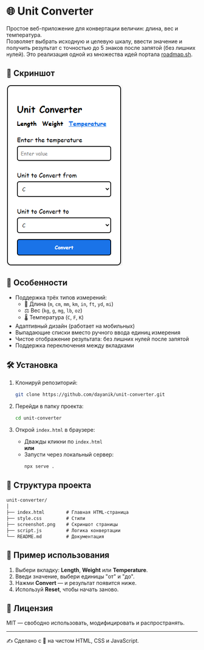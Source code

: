 # 🌐 Unit Converter

Простое веб-приложение для конвертации величин: длина, вес и температура.  
Позволяет выбрать исходную и целевую шкалу, ввести значение и получить результат с точностью до 5 знаков после запятой (без лишних нулей).
Это реализация одной из множества идей портала [roadmap.sh](https://roadmap.sh/projects/unit-converter).

## 📸 Скриншот

![Unit Converter Screenshot](screenshot.png) <!-- Заменить или удалить, если нет изображения -->

## 🚀 Особенности

- Поддержка трёх типов измерений:
  - 📏 Длина (`m`, `cm`, `mm`, `km`, `in`, `ft`, `yd`, `mi`)
  - ⚖️ Вес (`kg`, `g`, `mg`, `lb`, `oz`)
  - 🌡 Температура (`C`, `F`, `K`)
- Адаптивный дизайн (работает на мобильных)
- Выпадающие списки вместо ручного ввода единиц измерения
- Чистое отображение результата: без лишних нулей после запятой
- Поддержка переключения между вкладками

## 🛠️ Установка

1. Клонируй репозиторий:
   ```bash
   git clone https://github.com/dayanik/unit-converter.git
   ```

2. Перейди в папку проекта:
   ```bash
   cd unit-converter
   ```

3. Открой `index.html` в браузере:

   - Дважды кликни по `index.html`  
   **или**
   - Запусти через локальный сервер:
     ```bash
     npx serve .
     ```

## 📁 Структура проекта

```
unit-converter/
│
├── index.html        # Главная HTML-страница
├── style.css         # Стили
├── screenshot.png    # Скриншот страницы
├── script.js         # Логика конвертации
└── README.md         # Документация
```

## 🧪 Пример использования

1. Выбери вкладку: **Length**, **Weight** или **Temperature**.
2. Введи значение, выбери единицы "от" и "до".
3. Нажми **Convert** — и результат появится ниже.
4. Используй **Reset**, чтобы начать заново.

## 📄 Лицензия

MIT — свободно использовать, модифицировать и распространять.

---

✍️ Сделано с 💙 на чистом HTML, CSS и JavaScript.
